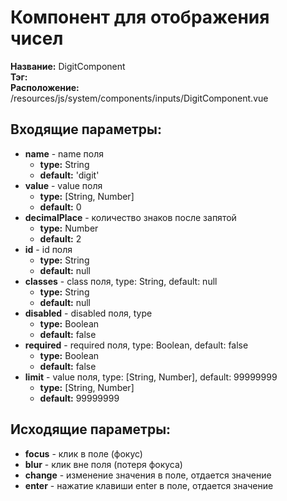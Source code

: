 # Компонент для отображения чисел
**Название:** DigitComponent  
**Тэг:** <digit-component>  
**Расположение:** /resources/js/system/components/inputs/DigitComponent.vue

## Входящие параметры:    
* **name** - name поля
  * **type:** String
  * **default:** 'digit'
* **value** - value поля
  * **type:** [String, Number]
  * **default:** 0
* **decimalPlace** - количество знаков после запятой
  * **type:** Number
  * **default:** 2
* **id** - id поля
  * **type:** String
  * **default:** null
* **classes** - class поля, type: String, default: null
  * **type:** String
  * **default:** null
* **disabled** - disabled поля, type
  * **type:** Boolean
  * **default:** false
* **required** - required поля, type: Boolean, default: false
  * **type:** Boolean
  * **default:** false
* **limit** - value поля, type: [String, Number],  default: 99999999
  * **type:** [String, Number]
  * **default:** 99999999

## Исходящие параметры:    
* **focus** - клик в поле (фокус)
* **blur** - клик вне поля (потеря фокуса)
* **change** - изменение значения в поле, отдается значение
* **enter** - нажатие клавиши enter в поле, отдается значение


